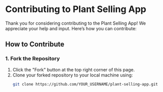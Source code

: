 # Contributing to Plant Selling App

Thank you for considering contributing to the Plant Selling App! We appreciate your help and input. Here’s how you can contribute:

## How to Contribute

### 1. Fork the Repository

1. Click the "Fork" button at the top right corner of this page.
2. Clone your forked repository to your local machine using:
   ```bash
   git clone https://github.com/YOUR_USERNAME/plant-selling-app.git
